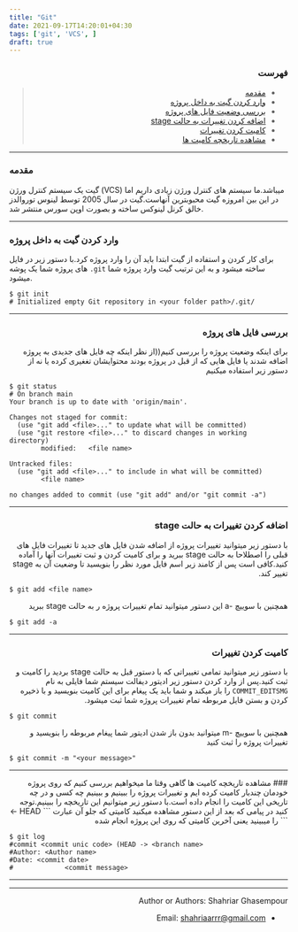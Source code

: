 ```yaml
---
title: "Git"
date: 2021-09-17T14:20:01+04:30
tags: ['git', 'VCS', ]
draft: true
---
```



<div dir='rtl'>

### فهرست

> - [مقدمه](#مقدمه)
> - [وارد کردن گیت به داخل پروژه](#وارد-کردن-گیت-به-داخل-پروژه)
> - [بررسی وضعیت فایل های پروژه](#بررسی-وضعیت-فایل-های-پروژه)
> - [اضافه کردن تغییرات به حالت stage](#اضافه-کردن-تغییرات-به-حالت-stage)
> - [کامیت کردن تغییرات](#کامیت-کردن-تغییرات)
> - [مشاهده تاریخچه کامیت ها](#مشاهده-تاریخچه-کامیت-ها)
</div>

---
### مقدمه
گیت یک سیستم کنترل ورژن
(VCS)
میباشد.ما سیستم های کنترل ورژن زیادی داریم اما در این بین امروزه گیت محبوبترین آنهاست.گیت در سال 2005 توسط لینوس توروالدز خالق کرنل لینوکس ساخته و بصورت اوپن سورس منتشر شد.

---
### وارد کردن گیت به داخل پروژه
برای کار کردن و استفاده از گیت ابتدا باید آن را وارد پروژه کرد.با دستور زیر در فایل های پروژه شما یک پوشه
```.git```
ساخته میشود و به این ترتیب گیت وارد پروژه شما میشود.
</div>
    
    $ git init                             
    # Initialized empty Git repository in <your folder path>/.git/
 
---
<div dir='rtl'>

### بررسی فایل های پروژه
برای اینکه وضعیت پروژه را بررسی کنیم((از نظر اینکه چه فایل های جدیدی به پروژه اضافه شدند یا فایل هایی که از قبل در پروژه بودند محتوایشان تغغیری کرده یا نه از دستور زیر استفاده میکنیم

</div>
    
    $ git status                       
    # On branch main
    Your branch is up to date with 'origin/main'.

    Changes not staged for commit:
      (use "git add <file>..." to update what will be committed)
      (use "git restore <file>..." to discard changes in working directory)
            modified:   <file name>

    Untracked files:
      (use "git add <file>..." to include in what will be committed)
            <file name>

    no changes added to commit (use "git add" and/or "git commit -a")
 
---
<div dir='rtl'>
    
### اضافه کردن تغییرات به حالت stage
با دستور زیر میتوانید تغییرات پروژه از اضافه شدن فایل های جدید تا تغییرات فایل های قبلی را اصطلاحا به حالت stage ببرید و برای کامیت کردن و ثبت تغییرات آنها را آماده کنید.کافی است پس از کامند زیر اسم فایل مورد نظر را بنویسید تا وضعیت آن به stage تغییر کند.
    
</div>

    $ git add <file name>                    
<div dir='rtl'>
همچنین با سوییچ -a این دستور میتوانید تمام تغییرات پروژه ر به حالت stage ببرید
</div>

    $ git add -a
---
<div dir='rtl'>

### کامیت کردن تغییرات
با دستور زیر میتوانید تمامی تغییراتی که با دستور قبل به حالت stage بردید را کامیت و ثبت کنید.پس از وارد کردن دستور زیر ادیتور دیفالت سیستم شما فایلی به نام
```COMMIT_EDITSMG```
را باز میکند و شما باید یک پیغام برای این کامیت بنویسید و با ذخیره کردن و بستن فایل مربوطه تمام تغییرات پروژه شما ثبت میشود.
    
</div>

    $ git commit
<div dir='rtl'>
همچنین با سوییچ -m میتوانید بدون باز شدن ادیتور شما پیغام مربوطه را بنویسید و تغییرات پروژه را ثبت کنید
</div>

    $ git commit -m "<your message>"
---
<div dir='rtl'>
### مشاهده تاریخچه کامیت ها
گاهی وقتا ما میخواهیم بررسی کنیم که روی پروژه خودمان چندبار کامیت کرده ایم و تغییرات پروژه را ببینیم و ببینیم چه کسی و در چه تاریخی این کامیت را انجام داده است.با دستور زیر میتوانیم این تاریخچه را ببینیم.توجه کنید در پیامی که بعد از این دستور مشاهده میکنید کامیتی که جلو آن عبارت  
``` HEAD -> <branch name> ```
را میبینید یعنی آخرین کامیتی که روی این پروژه انجام شده
</div>

    $ git log
    #commit <commit unic code> (HEAD -> <branch name>
    #Author: <Author name>
    #Date: <commit date>
    #             <commit message>
    
---
<div dir='rtl'>

---
Author or Authors: Shahriar Ghasempour

- Email: <shahriaarrr@gmail.com>
